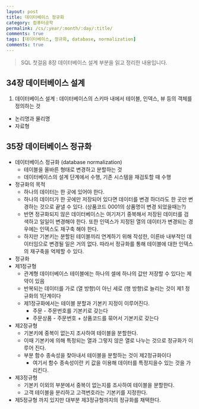 ```yaml
---
layout: post
title: 데이터베이스 정규화
category: 컴퓨터공학
permalink: /cs/:year/:month/:day/:title/
comments: true
tags: [데이터베이스, 정규화, database, normalization]
comments: true
---
```


> SQL 첫걸음 8장 데이터베이스 설계 부분을 읽고 정리한 내용입니다.

## 34장 데이터베이스 설계
1. 데이터베이스 설계 : 데이터베이스의 스키마 내에서 테이블, 인덱스, 뷰 등의 객체를 정의하는 것
* 논리명과 물리명
* 자료형

## 35장 데이터베이스 정규화
* 데이터베이스 정규화 (database normalization)
    * 테이블을 올바른 형태로 변경하고 분할하는 것
    * 데이터베이스의 설계 단계에서 수행, 기존 시스템을 재검토할 때 수행
* 정규화의 목적
    * 하나의 데이터는 한 곳에 있어야 한다.
    * 하나의 데이터가 한 곳에만 저장되어 있다면 데이터를 변경 하더라도 한 곳만 변경하는 것으로 끝낼 수 있다. (상품코드 0001의 상품명이 변경 되었을때는?)
    * 반면 정규화되지 않은 데이터베이스는 여기저기 중복해서 저장된 데이터를 검색하고 일일이 변경해야 한다. 또한 인덱스가 지정된 열의 데이터가 변경되는 경우에는 인덱스도 재구축 해야 한다.
    * 하지만 기본키는 분할된 테이블끼리 연계하기 위해 작성한, 이른바 내부적인 데이터임으로 변경될 일은 거의 없다. 따라서 정규화를 통해 테이블에 대한 인덱스의 재구축을 억제할 수 있다.  
* 정규화
* 제1정규형
    * 관계형 데이터베이스 테이블에는 하나의 셀에 하나의 값만 저장할 수 있다는 제약이 있음
    * 반복되는 데이터를 가로 (열 방향)이 아닌 세로 (행 방향)로 늘리는 것이 제1 정규화의 1단계이다
    * 제1정규화에서는 테이블 분할과 기본키 지정이 이루어진다.
        * 주문 - 주문번호를 기본키로 갖는다
        * 주문상품 - 주문번호 + 상품코드를 묶어서 기본키로 갖는다
* 제2정규형
    * 기본키에 중복이 없는지 조사하여 테이블을 분할한다.
    * 이때 기본키에 의해 특정되는 열과 그렇지 않은 열로 나누는 것으로 정규화가 이루어 진다.
    * 부분 함수 종속성을 찾아내서 테이블을 분할하는 것이 제2정규화이다
        * 여기서 함수 종속성이란 키 값을 이용해 데이터를 특정지을수 있는 것을 가리킨다.
* 제3정규형
    * 기본키 이외의 부분에서 중복이 없는지를 조사하여 테이블을 분할한다.
    * 고객 테이블을 분리하고 고객번호라는 기본키를 지정한다.
* 제5정규형 까지 있지만 대부분 제3정규형까지의 정규화를 채택한다.

